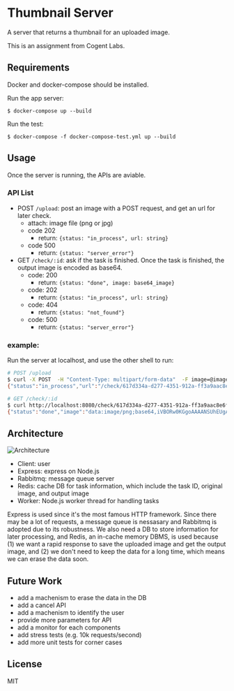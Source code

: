 # Thumbnail Server

A server that returns a thumbnail for an uploaded image.

This is an assignment from Cogent Labs.

## Requirements

Docker and docker-compose should be installed.

Run the app server:
```
$ docker-compose up --build
```

Run the test:

```
$ docker-compose -f docker-compose-test.yml up --build
```

## Usage

Once the server is running, the APIs are aviable.

### API List

- POST `/upload`: post an image with a POST request, and get an url for later check.
    - attach: image file (png or jpg)
    - code 202
        - return: `{status: "in_process", url: string}`
    - code 500
        - return: `{status: "server_error"}`
- GET `/check/:id`: ask if the task is finished. Once the task is finished, the output image is encoded as base64.
    - code: 200
        - return: `{status: "done", image: base64_image}`
    - code: 202
        - return: `{status: "in_process", url: string}`
    - code: 404
        - return: `{status: "not_found"}`
    - code: 500
        - return: `{status: "server_error"}`

### example:

Run the server at localhost, and use the other shell to run:

```sh
# POST /upload
$ curl -X POST  -H "Content-Type: multipart/form-data"  -F image=@image.jpg http://localhost:8080/upload
{"status":"in_process","url":"/check/617d334a-d277-4351-912a-ff3a9aac8e6f"}

# GET /check/:id
$ curl http://localhost:8080/check/617d334a-d277-4351-912a-ff3a9aac8e6f
{"status":"done","image":"data:image/png;base64,iVBORw0KGgoAAAANSUhEUgAAAGQAAABkCAIAAAD/gAIDAAAACXBIWXMAAC4jAAAuIwF4pT92AAAgAElEQVR4nFy6BXhc55n2r4Wv9O1u ... "}
```

## Architecture


![Architecture](https://user-images.githubusercontent.com/18013815/165839038-9e0ea6e8-161a-431c-88d8-0bba0408e14c.png)

- Client: user
- Express: express on Node.js
- Rabbitmq: message queue server
- Redis: cache DB for task information, which include the task ID, original image, and output image
- Worker: Node.js worker thread for handling tasks

Express is used since it's the most famous HTTP framework.
Since there may be a lot of requests, a message queue is nessasary and Rabbitmq is adopted due to its robustness.
We also need a DB to store information for later processing, and Redis, an in-cache memory DBMS, is used because (1) we want a rapid response to save the uploaded image and get the output image, and (2) we don't need to keep the data for a long time, which means we can erase the data soon.

## Future Work

- add a machenism to erase the data in the DB
- add a cancel API
- add a machenism to identify the user
- provide more parameters for API
- add a monitor for each components
- add stress tests (e.g. 10k requests/second)
- add more unit tests for corner cases

## License

MIT
